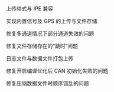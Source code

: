 上传格式与 IPE 兼容

实现内置信号及 GPS 的上传与文件存储

修复多通道情况下部分通道失效的问题

修复文件存储存在的“跳时”问题

日志文件与数据文件打包上传

修复开启编译优化后 CAN 初始化失败的问题

修复压缩数据文件时顺序错乱的问题